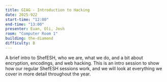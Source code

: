 ```yaml
---
title: GIAG - Introduction to Hacking
date: 2025-922
start-time: "12:00"
end-time: "13:00"
presenter: Euan, Oli, Josh
room: "Computer Room 1"
building: the-diamond
difficulty: B
---
```


A brief intro to ShefESH, who we are, what we do, and a bit about encryption, encodings, and web hacking. This is an intro session to show how our regular ShefESH sessions work, and we will look at everything we cover in more detail throughout the year.